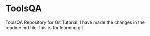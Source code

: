# ToolsQA
ToolsQA Repository for Git Tutorial.
I have made the changes in the readme.md file
This is for learning git
